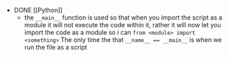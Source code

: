 - DONE [[Python]]
	- the `__main__` function is used so that when you import the script as a module it will not execute the code within it, rather it will now let you import the code as a module so i can `from <module> import <something>` The only time the that `__name__ == __main__` is when we run the file as a script